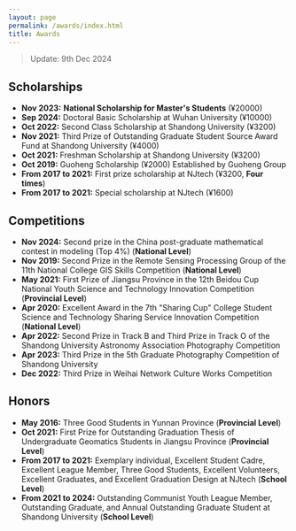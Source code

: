 ```yaml
---
layout: page
permalink: /awards/index.html
title: Awards
---
```


> Update: 9th Dec 2024

## Scholarships

- **Nov 2023:** **National Scholarship for Master's Students** (¥20000)<br>
- **Sep 2024:** Doctoral Basic Scholarship at Wuhan University (¥10000)<br>
- **Oct 2022:** Second Class Scholarship at Shandong University (¥3200)<br>
- **Nov 2021:** Third Prize of Outstanding Graduate Student Source Award Fund at Shandong University (¥4000)<br>
- **Oct 2021:** Freshman Scholarship at Shandong University (¥3200)<br>
- **Oct 2019:** Guoheng Scholarship (¥2000) Established by Guoheng Group
- **From 2017 to 2021:** First prize scholarship at NJtech (¥3200, **Four times**)
- **From 2017 to 2021:** Special scholarship at NJtech (¥1600)

## Competitions

- **Nov 2024:** Second prize in the China post-graduate mathematical contest in modeling (Top 4%) (**National Level**) 
- **Nov 2019:** Second Prize in the Remote Sensing Processing Group of the 11th National College GIS Skills Competition (**National Level**) 
- **May 2021:** First Prize of Jiangsu Province in the 12th Beidou Cup National Youth Science and Technology Innovation Competition (**Provincial Level**) 
- **Apr 2020:** Excellent Award in the 7th "Sharing Cup" College Student Science and Technology Sharing Service Innovation Competition (**National Level**) 
- **Apr 2022:** Second Prize in Track B and Third Prize in Track O of the Shandong University Astronomy Association Photography Competition
- **Apr 2023:** Third Prize in the 5th Graduate Photography Competition of Shandong University
- **Dec 2022:** Third Prize in Weihai Network Culture Works Competition

## Honors
- **May 2016:** Three Good Students in Yunnan Province (**Provincial Level**)
- **Oct 2021:** First Prize for Outstanding Graduation Thesis of Undergraduate Geomatics Students in Jiangsu Province (**Provincial Level**)
- **From 2017 to 2021:** Exemplary individual, Excellent Student Cadre, Excellent League Member, Three Good Students, Excellent Volunteers, Excellent Graduates, and Excellent Graduation Design at NJtech (**School Level**) 
- **From 2021 to 2024:** Outstanding Communist Youth League Member, Outstanding Graduate, and Annual Outstanding Graduate Student at Shandong University (**School Level**)<br>
